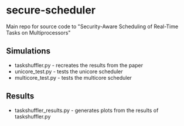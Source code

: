 # secure-scheduler
Main repo for source code to "Security-Aware Scheduling of Real-Time Tasks on Multiprocessors"

## Simulations
- taskshuffler.py - recreates the results from the paper
- unicore_test.py - tests the unicore scheduler
- multicore_test.py - tests the multicore scheduler

## Results
- taskshuffler_results.py - generates plots from the results of taskshuffler.py
